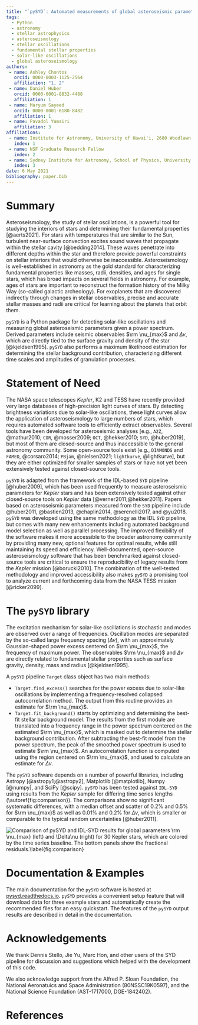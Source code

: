 ```yaml
---
title: "`pySYD`: Automated measurements of global asteroseismic parameters"
tags:
  - Python
  - astronomy
  - stellar astrophysics
  - asteroseismology
  - stellar oscillations
  - fundamental stellar properties
  - solar-like oscillations
  - global asteroseismology
authors:
 - name: Ashley Chontos
   orcid: 0000-0003-1125-2564
   affiliation: "1, 2"
 - name: Daniel Huber
   orcid: 0000-0001-8832-4488
   affiliation: 1
 - name: Maryum Sayeed 
   orcid: 0000-0001-6180-8482
   affiliation: 1
 - name: Pavadol Yamsiri
   affiliation: 3
affiliations:
 - name: Institute for Astronomy, University of Hawai'i, 2680 Woodlawn Drive, Honolulu, HI 96822, USA
   index: 1
 - name: NSF Graduate Research Fellow
   index: 2
 - name: Sydney Institute for Astronomy, School of Physics, University of Sydney, NSW 2006, Australia
   index: 3
date: 6 May 2021
bibliography: paper.bib
---
```


# Summary

Asteroseismology, the study of stellar oscillations, is a powerful tool for studying the interiors of stars
and determining their fundamental properties [@aerts2021]. For stars with temperatures that are similar to 
the Sun, turbulent near-surface convection excites sound waves that propagate within the stellar cavity 
[@bedding2014]. These waves penetrate into different depths within the star and therefore provide powerful 
constraints on stellar interiors that would otherwise be inaccessible. Asteroseismology is well-established 
in astronomy as the gold standard for characterizing fundamental properties like masses, radii, densities, 
and ages for single stars, which has broad impacts on several fields in astronomy. For example, ages of stars 
are important to reconstruct the formation history of the Milky Way (so-called galactic archeology). For 
exoplanets that are discovered indirectly through changes in stellar observables, precise and accurate stellar 
masses and radii are critical for learning about the planets that orbit them. 

`pySYD` is a Python package for detecting solar-like oscillations and measuring global asteroseismic parameters given a
power spectrum. Derived parameters include seismic observables $\rm \nu_{max}$ and $\Delta\nu$, which are directly tied
to the surface gravity and density of the star [@kjeldsen1995]. `pySYD` also performs a maximum likelihood estimation for 
determining the stellar background contribution, characterizing different time scales and amplitudes of granulation 
processes. 

# Statement of Need

The NASA space telescopes *Kepler*, K2 and TESS have recently provided very large databases of high-precision light curves 
of stars. By detecting brightness variations due to solar-like oscillations, these light curves allow the application of 
asteroseismology to large numbers of stars, which requires automated software tools to efficiently extract observables. 
Several tools have been developed for asteroseismic analyses [e.g., `A2Z`, @mathur2010; `COR`, @mosser2009; `OCT`, @hekker2010; 
`SYD`, @huber2019], but most of them are closed-source and thus inaccessible to the general astronomy community. Some open-source 
tools exist [e.g., `DIAMONDS` and `FAMED`, @corsaro2014; `PBjam`, @nielsen2021; `lightkurve`, @lightkurve], but they are either 
optimized for smaller samples of stars or have not yet been extensively tested against closed-source tools.

`pySYD` is adapted from the framework of the IDL-based `SYD` pipeline [@huber2009], which has been used frequently to measure 
asteroseismic parameters for *Kepler* stars and has been extensively tested against other closed-source tools on *Kepler* 
data [@verner2011;@hekker2011]. Papers based on asteroseismic parameters measured from the `SYD` pipeline include @huber2011, 
@bastien2013, @chaplin2014, @serenelli2017, and @yu2018. `pySYD` was developed using the same methodology as the IDL `SYD` 
pipeline, but comes with many new enhancements including automated background model selection as well as parallel processing. 
The improved flexibility of the software makes it more accessible to the broader astronomy community by providing many new, optional 
features for optimal results, while still maintaining its speed and efficiency. Well-documented, open-source asteroseismology software 
that has been benchmarked against closed-source tools are critical to ensure the reproducibility of legacy results from the *Kepler* 
mission [@borucki2010]. The combination of the well-tested methodology and improved accessibility also makes `pySYD` a promising tool 
to analyze current and forthcoming data from the NASA TESS mission [@ricker2099].

# The `pySYD` library

The excitation mechanism for solar-like oscillations is stochastic and modes are observed over a range of frequencies. 
Oscillation modes are separated by the so-called large frequency spacing ($\Delta\nu$), with an approximately
Gaussian-shaped power excess centered on $\rm \nu_{max}$, the frequency of maximum power. The observables 
$\rm \nu_{max}$ and $\Delta\nu$ are directly related to fundamental stellar properties such as surface gravity, 
density, mass and radius [@kjeldsen1995].

A `pySYD` pipeline `Target` class object has two main methods:

- `Target.find_excess()` searches for the power excess due to solar-like oscillations by implementing a frequency-resolved 
  collapsed autocorrelation method.  The output from this routine provides an estimate for $\rm \nu_{max}$. 
- `Target.fit_background()` starts by optimizing and determining the best-fit stellar background model. The results from the 
  first module are translated into a frequency range in the power spectrum centered on the estimated $\rm \nu_{max}$,
  which is masked out to determine the stellar background contribution. After subtracting the best-fit model from 
  the power spectrum, the peak of the smoothed power spectrum is used to estimate $\rm \nu_{max}$. An autocorrelation 
  function is computed using the region centered on $\rm \nu_{max}$, and used to calculate an estimate for $\Delta\nu$. 
  
The `pySYD` software depends on a number of powerful libraries, including Astropy [@astropy1;@astropy2], 
Matplotlib [@matplotlib], Numpy [@numpy], and SciPy [@scipy]. `pySYD` has been tested against `IDL-SYD` using 
results from the *Kepler* sample for differing time series lengths (\autoref{fig:comparison}). The comparisons 
show no significant systematic differences, with a median offset and scatter of $0.2\%$ and $0.5\%$ for 
$\rm \nu_{max}$ as well as $0.01\%$ and $0.2\%$ for $\Delta\nu$, which is smaller or comparable to the 
typical random uncertainties [@huber2011].

![Comparison of `pySYD` and `IDL-SYD` results for global parameters $\rm \nu_{max}$ (left) and $\Delta\nu$ 
(right) for 30 *Kepler* stars, which are colored by the time series baseline. The bottom panels show the
fractional residuals.\label{fig:comparison}](comparison_new.png)

# Documentation & Examples

The main documentation for the `pySYD` software is hosted at [pysyd.readthedocs.io](https://pysyd.readthedocs.io). 
`pySYD` provides a convenient setup feature that will download data for three example stars and automatically create 
the recommended files for an easy quickstart. The features of the `pySYD` output results are described in detail in 
the documentation.

# Acknowledgements

We thank Dennis Stello, Jie Yu, Marc Hon, and other users of the SYD pipeline for discussion and suggestions 
which helped with the development of this code.

We also acknowledge support from the Alfred P. Sloan Foundation, the National Aeronatuics and Space Administration
(80NSSC19K0597), and the National Science Foundation (AST-1717000, DGE-1842402).

# References
